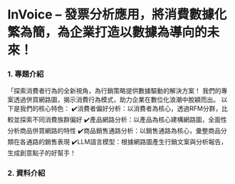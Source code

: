 # InVoice – 發票分析應用，將消費數據化繁為簡，為企業打造以數據為導向的未來！

### 1. 專題介紹

「探索消費者行為的全新視角，為行銷策略提供數據驅動的解決方案！
我們的專案透過併買網路圖，揭示消費行為模式，助力企業在數位化浪潮中脫穎而出。
以下是我們的核心特色：
✔️消費者偏好分析：以消費者為核心，透過RFM分群，比較並探索不同消費族群偏好
✔️產品網路分析：以產品為核心建構網路圖，全面性分析商品併買網路的特性
✔️商品銷售通路分析：以銷售通路為核心，彙整商品分類在各通路的銷售表現
✔️LLM語言模型：根據網路圖產生行銷文案與分析報告，生成創意點子的好幫手！

### 2. 資料介紹
